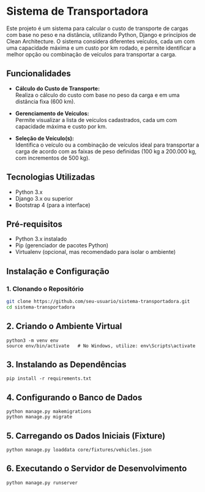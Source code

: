 # Sistema de Transportadora

Este projeto é um sistema para calcular o custo de transporte de cargas com base no peso e na distância, utilizando Python, Django e princípios de Clean Architecture. O sistema considera diferentes veículos, cada um com uma capacidade máxima e um custo por km rodado, e permite identificar a melhor opção ou combinação de veículos para transportar a carga.

## Funcionalidades

- **Cálculo do Custo de Transporte:**  
  Realiza o cálculo do custo com base no peso da carga e em uma distância fixa (600 km).

- **Gerenciamento de Veículos:**  
  Permite visualizar a lista de veículos cadastrados, cada um com capacidade máxima e custo por km.

- **Seleção de Veículo(s):**  
  Identifica o veículo ou a combinação de veículos ideal para transportar a carga de acordo com as faixas de peso definidas (100 kg a 200.000 kg, com incrementos de 500 kg).

## Tecnologias Utilizadas

- Python 3.x
- Django 3.x ou superior
- Bootstrap 4 (para a interface)

## Pré-requisitos

- Python 3.x instalado
- Pip (gerenciador de pacotes Python)
- Virtualenv (opcional, mas recomendado para isolar o ambiente)

## Instalação e Configuração

### 1. Clonando o Repositório

```bash
git clone https://github.com/seu-usuario/sistema-transportadora.git
cd sistema-transportadora
```


## 2. Criando o Ambiente Virtual

```
python3 -m venv env
source env/bin/activate   # No Windows, utilize: env\Scripts\activate
```

## 3. Instalando as Dependências
```pip install -r requirements.txt```


## 4. Configurando o Banco de Dados
``` 
python manage.py makemigrations
python manage.py migrate
```

## 5. Carregando os Dados Iniciais (Fixture)
```
python manage.py loaddata core/fixtures/vehicles.json
```

## 6. Executando o Servidor de Desenvolvimento

``` python manage.py runserver ```

